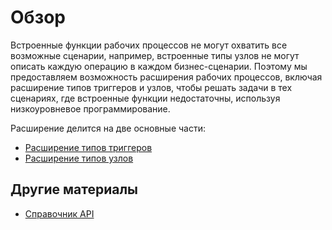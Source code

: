 # Обзор

Встроенные функции рабочих процессов не могут охватить все возможные сценарии, например, встроенные типы узлов не могут описать каждую операцию в каждом бизнес-сценарии. Поэтому мы предоставляем возможность расширения рабочих процессов, включая расширение типов триггеров и узлов, чтобы решать задачи в тех сценариях, где встроенные функции недостаточны, используя низкоуровневое программирование.

Расширение делится на две основные части:

- [Расширение типов триггеров](./trigger.md)
- [Расширение типов узлов](./instruction.md)

## Другие материалы

- [Справочник API](./api.md)